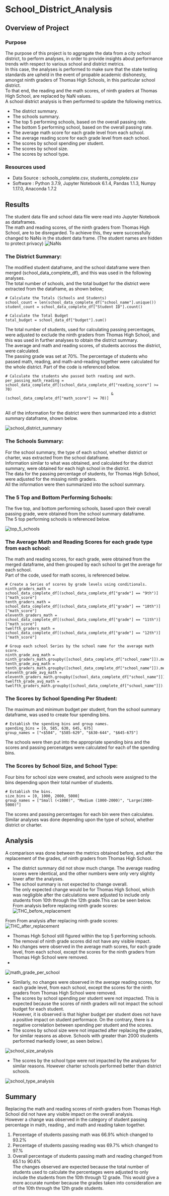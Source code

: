 # School_District_Analysis

## Overview of Project 

### Purpose
The purpose of this project is to aggragate the data from a city school district, to perform analyses, in order to provide insights about performance trends with respect to various school and district metrics.\
In this case, the analyses is performed to make sure that the state testing standards are upheld in the event of propable academic dishonesty, amongst ninth graders of Thomas High Schools, in this particular school district.\
To that end, the reading and the math scores, of ninth graders at Thomas High School, are replaced by NaN values.\
A school district analysis is then performed to update the following metrics.
- The district summary.
- The schools summary.
- The top 5 performing schools, based on the overall passing rate.
- The bottom 5 performing school, based on the overall passing rate.
- The average math score for each grade level from each school.
- The average reading score for each grade level from each school.
- The scores by school spending per student.
- The scores by school size.
- The scores by school type.

### Resources used
- Data Source : schools_complete.csv, students_complete.csv
- Software : Python 3.7.9, Jupyter Notebook 6.1.4, Pandas 1.1.3, Numpy 1.17.0, Anaconda 1.7.2

## Results 
The student data file and school data file were read into Jupyter Notebook as dataframes.\
The math and reading scores, of the ninth graders from Thomas High School, are to be disregarded. To achieve this, they were successfully changed to NaNs in the student data frame. (The student names are hidden to protect privacy)
![NaNs](https://user-images.githubusercontent.com/71800628/119212212-75343980-ba7c-11eb-8714-6f81fd9b3f4b.png)

### The District Summary:
The modified student dataframe, and the school dataframe were then merged (school_data_complete_df), and this was used in the following analyses.\
The total number of schools, and the total budget for the district were extracted from the dataframe, as shown below;
```
# Calculate the Totals (Schools and Students)
school_count = len(school_data_complete_df["school_name"].unique())
student_count = school_data_complete_df["Student ID"].count()

# Calculate the Total Budget
total_budget = school_data_df["budget"].sum()
```
The total number of students, used for calculating passing percentages, were adjusted to exclude the ninth graders from Thomas High School, and this was used in further analyses to obtain the district summary.\
The average and math and reading scores, of students accross the district, were calculated.\
The passing grade was set at 70%. The percentage of students who passed  math, reading, and math-and-reading together were calculated for the whole district. Part of the code is referenced below.
```
# Calculate the students who passed both reading and math.
per_passing_math_reading = school_data_complete_df[(school_data_complete_df["reading_score"] >= 70)
                                               & (school_data_complete_df["math_score"] >= 70)]
```
\
All of the information for the district were then summarized into a district summary dataframe, shown below.

![school_district_summary](https://user-images.githubusercontent.com/71800628/119212298-0f947d00-ba7d-11eb-81b7-db2b51e6530a.png)

### The Schools Summary:
For the school summary, the type of each school, whether district or charter, was extracted from the school dataframe.\
Information similar to what was obtained, and calculated for the district summary, were obtained for each high school in the district.\
The data for the passing percentage of students, for Thomas High School, were adjusted for the missing ninth graders.\
All the information were then summarized into the school summary.

### The 5 Top and Bottom Performing Schools:
The five top, and bottom performing schools, based upon their overall passing grade, were obtained from the school summary dataframe.\
The 5 top performing schools is referenced below.

![top_5_schools](https://user-images.githubusercontent.com/71800628/119212367-744fd780-ba7d-11eb-9271-54aa084a3d8e.png)

### The Average Math and Reading Scores for each grade type from each school:
The math and reading scores, for each grade, were obtained from the merged dataframe, and then grouped by each school to get the average for each school.\
Part of the code, used for math scores, is referenced below.
```
# Create a Series of scores by grade levels using conditionals.
ninth_graders_math = school_data_complete_df[(school_data_complete_df["grade"] == "9th")]["math_score"]
tenth_graders_math = school_data_complete_df[(school_data_complete_df["grade"] == "10th")]["math_score"]
eleventh_graders_math = school_data_complete_df[(school_data_complete_df["grade"] == "11th")]["math_score"]
twelfth_graders_math = school_data_complete_df[(school_data_complete_df["grade"] == "12th")]["math_score"]

# Group each school Series by the school name for the average math score.
ninth_grade_avg_math = ninth_graders_math.groupby([school_data_complete_df["school_name"]]).mean()
tenth_grade_avg_math = tenth_graders_math.groupby([school_data_complete_df["school_name"]]).mean()
eleventh_grade_avg_math = eleventh_graders_math.groupby([school_data_complete_df["school_name"]]).mean()
twelfth_grade_avg_math = twelfth_graders_math.groupby([school_data_complete_df["school_name"]]).mean()
```
### The Scores by School Spending Per Student:
The maximum and minimum budget per student, from the school summary dataframe, was used to create four spending bins.
```
# Establish the spending bins and group names.
spending_bins = [0, 585, 630, 645, 675]
group_names = ["<$584", "$585-629", "$630-644", "$645-675"]
```
The schools were then put into the appropriate spending bins and the scores and passing percenatges were calculated for each of the spending bins.

### The Scores by School Size, and School Type:
Four bins for school size were created, and schools were assigned to the bins depending upon their total number of students.
```
# Establish the bins.
size_bins = [0, 1000, 2000, 5000]
group_names = ["Small (<1000)", "Medium (1000-2000)", "Large(2000-5000)"]
```
The scores and passing percentages for each bin were then calculates.\
Similar analyses was done depending upon the type of school, whether district or charter.

## Analysis
A comparison was done between the metrics obtained before, and after the replacement of the grades, of ninth graders from Thomas High School.
- The district summary did not show much change. The average reading scores were identical, and the other numbers were only very slightly lower after the analyses.
- The school summary is not expected to change overall.\
The only expected change would be for Thomas High School, which was negligible after the calculations were adjusted to include only students from 10th through the 12th grade.This can be seen below.\
From analysis before replacing ninth grade scores:
![THC_before_replacement](https://user-images.githubusercontent.com/71800628/119212875-d6f6a280-ba80-11eb-9e03-e780b2dfec0f.png)

From From analysis after replacing ninth grade scores:
![THC_after_replacement](https://user-images.githubusercontent.com/71800628/119212882-e37afb00-ba80-11eb-9137-028aa97e06eb.png)

- Thomas High School still figured within the top 5 performing schools. The removal of ninth grade scores did not have any visible impact.
- No changes were observed in the average math scores, for each grade level, from each school, except the scores for the ninth graders from Thomas High School were removed.
- 
![math_grade_per_school](https://user-images.githubusercontent.com/71800628/119212942-4c627300-ba81-11eb-9eef-969dd1b41e56.png)

- Similarly, no changes were observed in the average reading scores, for each grade level, from each school, except the scores for the ninth graders from Thomas High School were removed.
- The scores by school spending per student were not impacted. This is expected because the scores of ninth graders will not impact the school budget for each student.\
However, it is observed is that higher budget per student does not have a positive impact on student performace. On the contrary, there is a negative correlation between spending per student and the scores. 
- The scores by school size were not impacted after replacing the grades, for similar reasons as above. Schools with greater than 2000 students performed markedly lower, as seen below.\

![school_size_analysis](https://user-images.githubusercontent.com/71800628/119212522-9007ad80-ba7e-11eb-810f-abee27d784d2.png)

- The scores by the school type were not impacted by the analyses for similar reasons. However charter schools performed better than district schools.

![school_type_analysis](https://user-images.githubusercontent.com/71800628/119212532-9ac24280-ba7e-11eb-90e1-186414b5faf6.png)


## Summary
Replacing the math and reading scores of ninth graders from Thomas High School did not have any visible impact on the overall analysis.\
However a change was observed in the category of student passing percentage in math, reading , and math and reading taken together.
1. Percentage of students passing math was 66.9% which changed to 93.2%
2. Percentage of students passing reading was 69.7% which changed to 97.%
3. Overall percentage of students passing math and reading changed from 65.1 to 90.6%\
The changes observed are expected because the total number of students used to calculate the percentages were adjusted to only include the students from the 10th through 12 grade. This would give a more accurate number because the grades taken into consideration are of the 10th through the 12th grade students.
